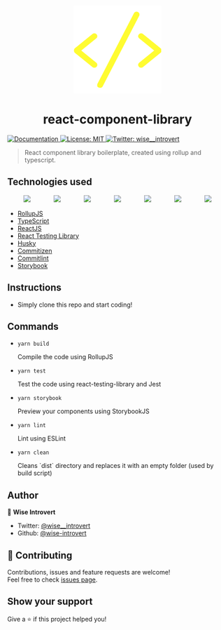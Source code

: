 <div align="center"><img src="https://github.com/wise-introvert/react-component-library/blob/master/assets/logo.png?raw=true" width="200"/></div>
<h1 align="center">react-component-library</h1>
<p>
  <a href="https://www.github.com/wise-introvert/react-component-library.git#README.md" target="_blank">
    <img alt="Documentation" src="https://img.shields.io/badge/documentation-yes-brightgreen.svg" />
  </a>
  <a href="#" target="_blank">
    <img alt="License: MIT" src="https://img.shields.io/badge/License-MIT-yellow.svg" />
  </a>
  <a href="https://twitter.com/wise__introvert" target="_blank">
    <img alt="Twitter: wise__introvert" src="https://img.shields.io/twitter/follow/wise__introvert.svg?style=social" />
  </a>
</p>

> React component library boilerplate, created using rollup and typescript.

## Technologies used

<div align="center" style="display: grid; grid-template-columns: repeat(7, 55px); justify-content: center; align-items: center; grid-gap: 1em;">
  <a href="https://eslint.org"><img width="55" src="https://raw.githubusercontent.com/gilbarbara/logos/master/logos/eslint.svg"/></a>
  <a href="https://jestjs.io"><img width="55" src="https://raw.githubusercontent.com/gilbarbara/logos/master/logos/jest.svg"/></a>
  <a href="https://prettier.io"><img width="55" src="https://raw.githubusercontent.com/gilbarbara/logos/master/logos/prettier.svg"/></a>
  <a href="https://reactjs.org"><img width="55" src="https://raw.githubusercontent.com/gilbarbara/logos/master/logos/react.svg"/></a>
  <a href="https://rollupjs.org"><img width="55" src="https://raw.githubusercontent.com/gilbarbara/logos/master/logos/rollup.svg"/></a>
  <a href="https://www.typescriptlang.org/"><img width="55" src="https://raw.githubusercontent.com/gilbarbara/logos/master/logos/typescript-icon.svg"/></a>
  <a href="https://storybook.js.org"><img width="55" src="https://raw.githubusercontent.com/gilbarbara/logos/master/logos/storybook-icon.svg"/></a>
</div>

- [RollupJS](https://rollupjs.org)
- [TypeScript](https://typescriptlang.org)
- [ReactJS](https://reactjs.org)
- [React Testing Library](https://react-testing-library.com)
- [Husky](https://typicode.github.io/husky/#/)
- [Commitizen](http://commitizen.github.io/cz-cli/)
- [Commitlint](https://commitlint.js.org)
- [Storybook](https://storybook.js.org/)

## Instructions

- Simply clone this repo and start coding!

## Commands
- `yarn build`
  <p>Compile the code using RollupJS</p>
- `yarn test`
  <p>Test the code using react-testing-library and Jest</p>
- `yarn storybook`
  <p>Preview your components using StorybookJS</p>
- `yarn lint`
  <p>Lint using ESLint</p>
- `yarn clean`
  <p>Cleans `dist` directory and replaces it with an empty folder (used by build script)</p>

## Author

👤 **Wise Introvert**

- Twitter: [@wise\_\_introvert](https://twitter.com/wise__introvert)
- Github: [@wise-introvert](https://github.com/wise-introvert)

## 🤝 Contributing

Contributions, issues and feature requests are welcome!<br />Feel free to check [issues page](https://www.github.com/wise-introvert/react-component-library/issues).

## Show your support

Give a ⭐️ if this project helped you!
